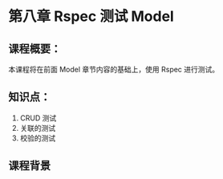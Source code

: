 # 第八章 Rspec 测试 Model

## 课程概要：

本课程将在前面 Model 章节内容的基础上，使用 Rspec 进行测试。

## 知识点：

1. CRUD 测试
2. 关联的测试
3. 校验的测试

## 课程背景


